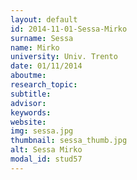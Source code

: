 ```yaml
---
layout: default 
id: 2014-11-01-Sessa-Mirko
surname: Sessa
name: Mirko
university: Univ. Trento
date: 01/11/2014
aboutme: 
research_topic: 
subtitle: 
advisor: 
keywords: 
website: 
img: sessa.jpg
thumbnail: sessa_thumb.jpg
alt: Sessa Mirko
modal_id: stud57
---
```

